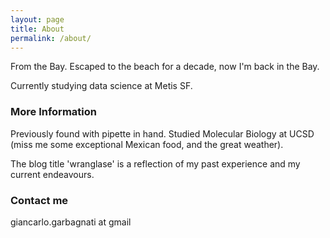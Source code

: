 ```yaml
---
layout: page
title: About
permalink: /about/
---
```


From the Bay. Escaped to the beach for a decade, now I'm back in the Bay.

Currently studying data science at Metis SF.

### More Information

Previously found with pipette in hand. Studied Molecular Biology at UCSD (miss me some exceptional Mexican food, and the great weather).

The blog title 'wranglase' is a reflection of my past experience and my current endeavours.

### Contact me

giancarlo.garbagnati at gmail
